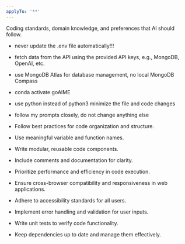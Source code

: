 ```yaml
---
applyTo: '**'
---
```

Coding standards, domain knowledge, and preferences that AI should follow.

- never update the .env file automatically!!!
- fetch data from the API using the provided API keys, e.g., MongoDB, OpenAI, etc.
- use MongoDB Atlas for database management, no local MongoDB Compass
- conda activate goAIME
- use python instead of python3
minimize the file and code changes
- follow my prompts closely, do not change anything else 

- Follow best practices for code organization and structure.
- Use meaningful variable and function names.
- Write modular, reusable code components.
- Include comments and documentation for clarity.
- Prioritize performance and efficiency in code execution.
- Ensure cross-browser compatibility and responsiveness in web applications.
- Adhere to accessibility standards for all users.
- Implement error handling and validation for user inputs.
- Write unit tests to verify code functionality.
- Keep dependencies up to date and manage them effectively.


